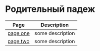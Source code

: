 # Родительный падеж 

| Page | Description |
| --- | --- |
| [page one](/notes/genitive_case/za_and_na.md) | some description |
| [page two](/notes/genitive_case/revision_2023_05_18.md) | some description |
